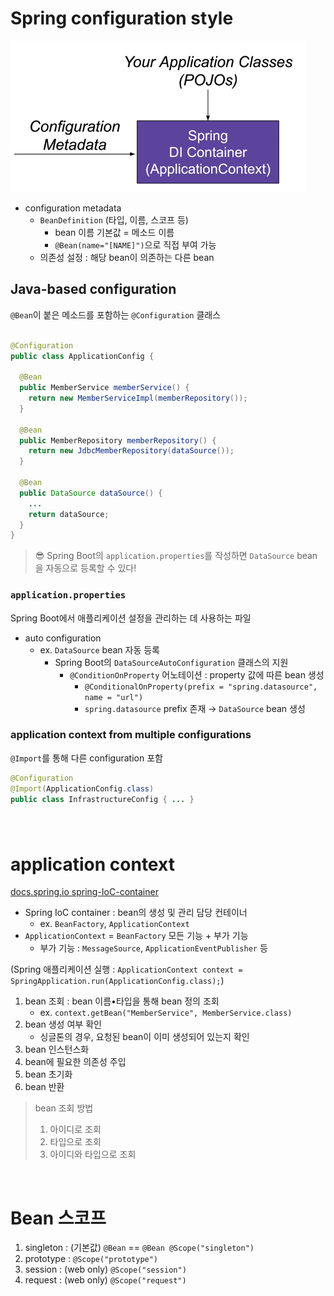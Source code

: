 # Spring configuration style

![how spring DI container works](./images/02-1.png)

- configuration metadata
    - `BeanDefinition` (타입, 이름, 스코프 등)
      - bean 이름 기본값 = 메소드 이름
      - `@Bean(name="[NAME]")`으로 직접 부여 가능
    - 의존성 설정 : 해당 bean이 의존하는 다른 bean

## Java-based configuration

`@Bean`이 붙은 메소드를 포함하는 `@Configuration` 클래스

```java

@Configuration
public class ApplicationConfig {

  @Bean
  public MemberService memberService() {
    return new MemberServiceImpl(memberRepository());
  }

  @Bean
  public MemberRepository memberRepository() {
    return new JdbcMemberRepository(dataSource());
  }

  @Bean
  public DataSource dataSource() {
    ...
    return dataSource;
  }
}
```

> 😎 Spring Boot의 `application.properties`를 작성하면 `DataSource` bean을 자동으로 등록할 수 있다!

### `application.properties`

Spring Boot에서 애플리케이션 설정을 관리하는 데 사용하는 파일

- auto configuration
    - ex. `DataSource` bean 자동 등록
        - Spring Boot의 `DataSourceAutoConfiguration` 클래스의 지원
            - `@ConditionOnProperty` 어노테이션 : property 값에 따른 bean 생성
                - `@ConditionalOnProperty(prefix = "spring.datasource", name = "url")`
                - `spring.datasource` prefix 존재 → `DataSource` bean 생성


### application context from multiple configurations

`@Import`를 통해 다른 configuration 포함

```java
@Configuration
@Import(ApplicationConfig.class)
public class InfrastructureConfig { ... }
```

### 

<br />

# application context

[docs.spring.io spring-IoC-container](https://docs.spring.io/spring-framework/reference/core/beans/introduction.html)

- Spring IoC container : bean의 생성 및 관리 담당 컨테이너
  - ex. `BeanFactory`, `ApplicationContext`
- `ApplicationContext` = `BeanFactory` 모든 기능 + 부가 기능
    - 부가 기능 : `MessageSource`, `ApplicationEventPublisher` 등

(Spring 애플리케이션 실행 : `ApplicationContext context = SpringApplication.run(ApplicationConfig.class);`)

1. bean 조회 : bean 이름•타입을 통해 bean 정의 조회
    - ex. `context.getBean("MemberService", MemberService.class)`
2. bean 생성 여부 확인
    - 싱글톤의 경우, 요청된 bean이 이미 생성되어 있는지 확인
3. bean 인스턴스화
4. bean에 필요한 의존성 주입
5. bean 초기화
6. bean 반환

> bean 조회 방법
>1. 아이디로 조회
>2. 타입으로 조회
>3. 아이디와 타입으로 조회

<br />

# Bean 스코프
1. singleton : (기본값) `@Bean` == `@Bean @Scope("singleton")`
2. prototype : `@Scope("prototype")`
3. session : (web only) `@Scope("session")` 
4. request : (web only) `@Scope("request")`